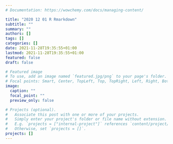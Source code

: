 ```yaml
---
# Documentation: https://wowchemy.com/docs/managing-content/

title: "2020 12 01 R Rmarkdown"
subtitle: ""
summary: ""
authors: []
tags: []
categories: []
date: 2021-11-28T19:35:55+01:00
lastmod: 2021-11-28T19:35:55+01:00
featured: false
draft: false

# Featured image
# To use, add an image named `featured.jpg/png` to your page's folder.
# Focal points: Smart, Center, TopLeft, Top, TopRight, Left, Right, BottomLeft, Bottom, BottomRight.
image:
  caption: ""
  focal_point: ""
  preview_only: false

# Projects (optional).
#   Associate this post with one or more of your projects.
#   Simply enter your project's folder or file name without extension.
#   E.g. `projects = ["internal-project"]` references `content/project/deep-learning/index.md`.
#   Otherwise, set `projects = []`.
projects: []
---
```

